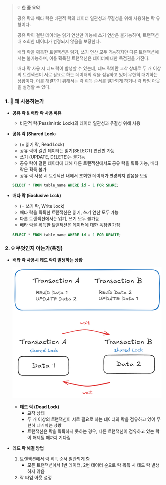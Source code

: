 > 💡 **한 줄 요약**
>
> 공유 락과 배타 락은 비관적 락의 데이터 일관성과 무결성을 위해 사용하는 락 유형이다.
>
> 공유 락이 걸린 데이터는 읽기 연산만 가능해 쓰기 연산은 불가능하며, 트랜잭션 내 조회한 데이터가 변경되지 않음을 보장한다.
>
> 배타 락을 획득한 트랜잭션은 읽기, 쓰기 연산 모두 가능하지만 다른 트랜잭션에서는 불가능하며, 이를 획득한 트랜잭션은 데이터에 대한 독점권을 가진다.
>
> 배타 락 사용 시 데드 락이 발생할 수 있는데, 데드 락이란 교착 상태로 두 개 이상의 트랜잭션이 서로 필요로 하는 데이터의 락을 점유하고 있어 무한히 대기하는 상황이다. 이를 해결하기 위해서는 락 획득 순서를 일관되게 하거나 락 타임 아웃을 설정할 수 있다.

### 1. 🤔 왜 사용하는가

- **공유 락 & 배타 락 사용 이유**

  - 비관적 락(Pessimistic Lock)의 데이터 일관성과 무결성 위해 사용

- **공유 락 (Shared Lock)**

  - (= 읽기 락, Read Lock)
  - 공유 락이 걸린 데이터는 읽기(SELECT) 연산만 가능
  - 쓰기 (UPDATE, DELETE)는 불가능
  - 공유 락이 걸린 데이터에 대해 다른 트랜잭션에서도 공유 락을 획득 가능, 배타 락은 획득 불가
  - 공유 락 사용 시 트랜잭션 내에서 조회한 데이터가 변경되지 않음을 보장

  ```sql
  SELECT * FROM table_name WHERE id = 1 FOR SHARE;
  ```

- **배타 락 (Exclusive Lock)**
  - (= 쓰기 락, Write Lock)
  - 배타 락을 획득한 트랜잭션은 읽기, 쓰기 연산 모두 가능
  - 다른 트랜잭션에서는 읽기, 쓰기 모두 불가능
  - 배타 락을 획득한 트랜잭션은 데이터에 대한 독점권 가짐
  ```sql
  SELECT * FROM table_name WHERE id = 1 FOR UPDATE;
  ```

### 2. 💡 무엇인지 아는가(특징)

- **배타 락 사용시 데드 락이 발생하는 상황**

  ![deadLock.png](/ComputerScience/assets/deadLock.png)

  - **데드 락 (Dead Lock)**
    - 교착 상태
    - 두 개 이상의 트랜잭션이 서로 필요로 하는 데이터의 락을 점유하고 있어 무한히 대기하는 상황
    - 트랜잭션은 락을 획득하지 못하는 경우, 다른 트랜잭션이 점유하고 있는 락이 해제될 때까지 기다림

- **데드 락 해결 방법**
  1. 트랜잭션에서 락 획득 순서 일관되게 함
     - 모든 트랜잭션에서 1번 데이터, 2번 데이터 순으로 락 획득 시 데드 락 발생하지 않음
  2. 락 타임 아웃 설정
